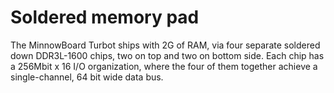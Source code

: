 # Soldered memory pad

The MinnowBoard Turbot ships with 2G of RAM, via four separate soldered 
down DDR3L-1600 chips, two on top and two on bottom side. Each chip has 
a 256Mbit x 16 I/O organization, where the four of them together 
achieve a single-channel, 64 bit wide data bus.
